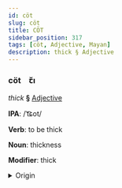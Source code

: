 ```yaml
---
id: cöt
slug: cöt
title: CÖT
sidebar_position: 317
tags: [cöt, Adjective, Mayan]
description: thick § Adjective
---
```


### cöt&emsp;<span kind="abugida">ꞇ̆ı</span>

*thick* **§** [Adjective](../../tags/Adjective)

**IPA**: /ˈt͡ɕot/

**Verb**: to be thick

**Noun**: thickness

**Modifier**: thick

<details>
    <summary>Origin</summary>
    Mam cho't /t͡ʃʰɔtʼ/<br/>
    <em>Mayan Language Family</em>
</details>